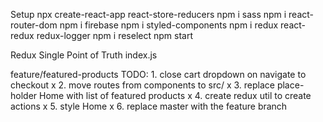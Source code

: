 Setup
    npx create-react-app react-store-reducers
        npm i sass      npm i react-router-dom      npm i firebase
        npm i styled-components
        npm i redux react-redux redux-logger
        npm i reselect
    npm start     

Redux
    Single Point of Truth
    index.js    <Provider store={store}>

feature/featured-products TODO:
    1.  close cart dropdown on navigate to checkout                     x
    2.  move routes from components to src/                             x
    3.  replace place-holder Home with list of featured products        x
    4.  create redux util to create actions                             x
    5.  style Home                                                      x
    6.  replace master with the feature branch

